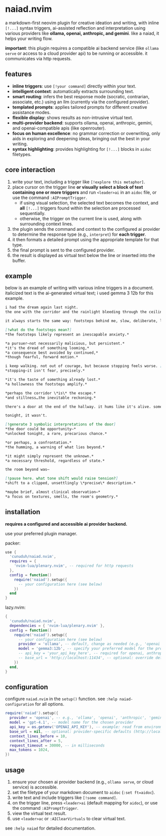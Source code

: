 # naiad.nvim

a markdown-first neovim plugin for creative ideation and writing, with inline `[!...]` syntax triggers, ai-assisted reflection and interpretation using various providers like **ollama, openai, anthropic, and gemini**. like a naiad, it helps your writing flow.

**important**: this plugin requires a compatible ai backend service (like `ollama serve` or access to a cloud provider api) to be running or accessible. it communicates via http requests.

## features

-   **inline triggers**: use `[!your command]` directly within your text.
-   **intelligent context**: automatically extracts surrounding text.
-   **smart routing**: infers the best response mode (socratic, contrarian, associate, etc.) using an llm (currently via the configured provider).
-   **templated prompts**: applies tailored prompts for different creative assistance modes.
-   **flexible display**: shows results as non-intrusive virtual text.
-   **multi-provider backend**: supports ollama, openai, anthropic, gemini, and openai-compatible apis (like openrouter).
-   **focus on human excellence**: no grammar correction or overwriting, only aids in exploring and deepening ideas, bringing out the best in your writing.
-   **syntax highlighting**: provides highlighting for `[!...]` blocks in `aidoc` filetypes.

## core interaction

1.  write your text, including a trigger like `[!explore this metaphor]`.
2.  place cursor on the trigger line **or visually select a block of text containing one or more triggers** and run `<leader>ai` in an `aidoc` file, or use the command `:AIPromptTrigger`.
    - if using visual selection, the selected text becomes the context, and **all** `[!...]` triggers found within the selection are processed sequentially.
    - otherwise, the trigger on the current line is used, along with surrounding context lines.
3.  the plugin sends the command and context to the configured ai provider to determine the response type (e.g., `interpret`) for **each trigger**.
4.  it then formats a detailed prompt using the appropriate template for that type.
5.  the final prompt is sent to the configured provider.
6.  the result is displayed as virtual text below the line or inserted into the buffer.
## example
below is an example of writing with various inline triggers in a document. italicized text is the ai-generated virtual text; i used gemma 3 12b for this example.
```markdown
i had the dream again last night.
the one with the corridor and the rainlight bleeding through the ceiling cracks.

it always starts the same way: footsteps behind me, slow, deliberate, like someone trying not to wake the dream.

[!what do the footsteps mean?]
*the footsteps likely represent an inescapable anxiety.*

*a pursuer–not necessarily malicious, but persistent.*
*it's the dread of something looming,*
*a consequence best avoided by continued,*
*though fearful, forward motion.*

i keep walking. not out of courage, but because stopping feels worse. [!why worse?]
*stopping–it isn't fear, precisely.*

*it's the taste of something already lost.*
*a hollowness the footsteps amplify.*

*perhaps the corridor \*is\* the escape.*
*and stillness…the inevitable reckoning.*

there's a door at the end of the hallway. it hums like it's alive. sometimes it's locked, sometimes it's not.

tonight, it wasn't.

[!generate 3 symbolic interpretations of the door]
*the door could be opportunity–*
*unlocked tonight, a rare, precarious chance.*

*or perhaps, a confrontation.*
*the humming, a warning of what lies beyond.*

*it might simply represent the unknown.*
*a necessary threshold, regardless of state.*

the room beyond was–

[!pause here. what tone shift would raise tension?]
*shift to a clipped, unsettlingly \*precise\* description.*

*maybe brief, almost clinical observation–*
*a focus on textures, smells, the room's geometry.*
```
## installation

**requires a configured and accessible ai provider backend.**

use your preferred plugin manager.

packer:
```lua
use {
  'cunuduh/naiad.nvim',
  requires = {
    'nvim-lua/plenary.nvim', -- required for http requests
  },
  config = function()
    require('naiad').setup({
      -- your configuration here (see below)
    })
  end
}
```

lazy.nvim:
```lua
{
  'cunuduh/naiad.nvim',
  dependencies = { 'nvim-lua/plenary.nvim' },
  config = function()
    require('naiad').setup({
      -- your configuration here (see below)
      provider = 'ollama', -- default, change as needed (e.g., 'openai', 'anthropic', 'gemini')
      model = 'gemma3:12b', -- specify your preferred model for the provider
      -- api_key = 'your_api_key_here', -- required for openai, anthropic, gemini
      -- base_url = 'http://localhost:11434', -- optional: override default url (for ollama, openai-compatible, etc.)
    })
  end,
}
```

## configuration

configure `naiad.nvim` in the `setup()` function. see `:help naiad-configuration` for all options.

```lua
require('naiad').setup({
  provider = 'openai', -- e.g., 'ollama', 'openai', 'anthropic', 'gemini'
  model = 'gpt-4.1', -- model name for the chosen provider
  api_key = os.getenv('OPENAI_API_KEY'), -- example: read from environment variable
  base_url = nil, -- optional: provider-specific defaults (http://localhost:11434 for ollama)
  context_lines_before = 10,
  context_lines_after = 5,
  request_timeout = 30000, -- in milliseconds
  max_tokens = 1024,
})
```

## usage

1.  ensure your chosen ai provider backend (e.g., `ollama serve`, or cloud service) is accessible.
2.  set the filetype of your markdown document to `aidoc` (`:set ft=aidoc`).
3.  write text and include triggers like `[!some command]`.
4.  on the trigger line, press `<leader>ai` (default mapping for `aidoc`), or use the command `:AIPromptTrigger`.
5.  view the virtual text result.
6.  use `<leader>ac` or `:AIClearVirtuals` to clear virtual text.

see `:help naiad` for detailed documentation.